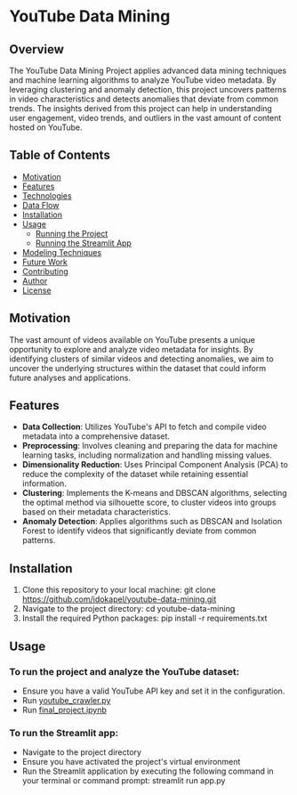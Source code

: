 # YouTube Data Mining 

## Overview
The YouTube Data Mining Project applies advanced data mining techniques and machine learning algorithms to analyze YouTube video metadata. By leveraging clustering and anomaly detection, this project uncovers patterns in video characteristics and detects anomalies that deviate from common trends. The insights derived from this project can help in understanding user engagement, video trends, and outliers in the vast amount of content hosted on YouTube.

## Table of Contents

- [Motivation](#motivation)
- [Features](#features)
- [Technologies](#technologies)
- [Data Flow](#data_flow)
- [Installation](#installation)
- [Usage](#usage)
    - [Running the Project](#running_the_project)
    - [Running the Streamlit App](#running_the_streamlit_app)
- [Modeling Techniques](#modeling_technologies)
- [Future Work](#future_work)
- [Contributing](#contributing)
- [Author](#author)
- [License](#license)

## Motivation
The vast amount of videos available on YouTube presents a unique opportunity to explore and analyze video metadata for insights. By identifying clusters of similar videos and detecting anomalies, we aim to uncover the underlying structures within the dataset that could inform future analyses and applications.

## Features
- **Data Collection**: Utilizes YouTube's API to fetch and compile video metadata into a comprehensive dataset.
- **Preprocessing**: Involves cleaning and preparing the data for machine learning tasks, including normalization and handling missing values.
- **Dimensionality Reduction**: Uses Principal Component Analysis (PCA) to reduce the complexity of the dataset while retaining essential information.
- **Clustering**: Implements the K-means and DBSCAN algorithms, selecting the optimal method via silhouette score, to cluster videos into groups based on their metadata characteristics.
- **Anomaly Detection**: Applies algorithms such as DBSCAN and Isolation Forest to identify videos that significantly deviate from common patterns.

## Installation
1. Clone this repository to your local machine: git clone https://github.com/idokapel/youtube-data-mining.git
2. Navigate to the project directory: cd youtube-data-mining
3. Install the required Python packages: pip install -r requirements.txt

## Usage
### To run the project and analyze the YouTube dataset:
- Ensure you have a valid YouTube API key and set it in the configuration.
- Run [youtube_crawler.py](youtube_crawler.py)
- Run [final_project.ipynb](final_project.ipynb)

### To run the Streamlit app:
- Navigate to the project directory
- Ensure you have activated the project's virtual environment
- Run the Streamlit application by executing the following command in your terminal or command prompt:
streamlit run app.py



